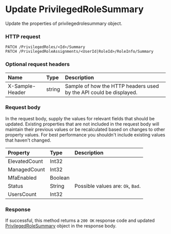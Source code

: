 # Update PrivilegedRoleSummary

Update the properties of privilegedrolesummary object.
### HTTP request
```http
PATCH /PrivilegedRoles/<Id>/Summary
PATCH /PrivilegedRoleAssignments/<UserId|RoleId>/RoleInfo/Summary
```
### Optional request headers
| Name       | Type | Description|
|:-----------|:------|:----------|
| X-Sample-Header  | string  | Sample of how the HTTP headers used by the API could be displayed.|

### Request body
In the request body, supply the values for relevant fields that should be updated. Existing properties that are not included in the request body will maintain their previous values or be recalculated based on changes to other property values. For best performance you shouldn't include existing values that haven't changed.

| Property	   | Type	|Description|
|:---------------|:--------|:----------|
|ElevatedCount|Int32||
|ManagedCount|Int32||
|MfaEnabled|Boolean||
|Status|String| Possible values are: `Ok`, `Bad`.|
|UsersCount|Int32||

### Response
If successful, this method returns a `200 OK` response code and updated [PrivilegedRoleSummary](../resources/privilegedrolesummary.md) object in the response body.
